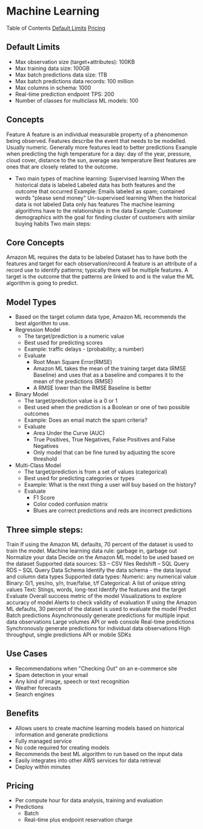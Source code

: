 # Machine Learning

Table of Contents
[Default Limits](#default-limits)
[Pricing](#pricing)


## Default Limits
- Max observation size (target+attributes): 100KB
- Max training data size: 100GB
- Max batch predictions data size: 1TB
- Max batch predictions data records: 100 million
- Max columns in schema: 1000
- Real-time prediction endpoint TPS: 200
- Number of classes for multiclass ML models: 100


## Concepts
Feature
A feature is an individual measurable property of a phenomenon being observed.
Features describe the event that needs to be modelled.
Usually numeric.
Generally more features lead to better predictions
Example when predicting the high temperature for a day: day of the year, pressure, cloud cover, distance to the sun, average sea temperature
Best features are ones that are closely related to the outcome.
- Two main types of machine learning:
Supervised learning
When the historical data is labeled
Labeled data has both features and the outcome that occurred
Example: Emails labeled as spam; contained words "please send money"
Un-supervised learning
When the historical data is not labeled
Data only has features
The machine learning algorithms have to the relationships in the data
Example: Customer demographics with the goal for finding cluster of customers with similar buying habits 
Two main steps:

## Core Concepts
Amazon ML requires the data to be labeled
Dataset has to have both the features and target for each observation/record
A feature is an attribute of a record use to identify patterns; typically there will be multiple features.
A target is the outcome that the patterns are linked to and is the value the ML algorithm is going to predict. 

## Model Types
- Based on the target column data type, Amazon ML recommends the best algorithm to use.
- Regression Model
    - The target/prediction is a numeric value
    - Best used for predicting scores
    - Example: traffic delays - (probability; a number)
    - Evaluate
        - Root Mean Square Error(RMSE)
        - Amazon ML takes the mean of the training target data (RMSE Baseline) and uses that as a baseline and compares
          it to the mean of the predictions (RMSE)
        - A RMSE lower than the RMSE Baseline is better
- Binary Model
    - The target/prediction value is a 0 or 1
    - Best used when the prediction is a Boolean or one of two possible outcomes
    - Example:  Does an email match the spam criteria? 
    - Evaluate
        - Area Under the Curve (AUC)
        - True Positives, True Negatives, False Positives and False Negatives
        - Only model that can be fine tuned by adjusting the score threshold
- Multi-Class Model
    - The target/prediction is from a set of values (categorical)
    - Best used for predicting categories or types
    - Example:  What is the next thing a user will buy based on the history?
    - Evaluate
        - F1 Score
        - Color coded confusion matrix
        - Blues are correct predictions and reds are incorrect predictions

## Three simple steps:
Train
If using the Amazon ML defaults, 70 percent of the dataset is used to train the model.
Machine learning data rule: garbage in, garbage out
Normalize your data
Decide on the Amazon ML model to be used based on the dataset
Supported data sources:
S3 – CSV files
Redshift – SQL Query
RDS – SQL Query
Data Schema
Identify the data schema - the data layout and column data types
Supported data types:
Numeric: any numerical value
Binary: 0/1, yes/no, y/n, true/false, t/f
Categorical: A list of unique string values
Text: Stings, words, long-text
Identify the features and the target
Evaluate
Overall success metric of the model
Visualizations to explore accuracy of model
Alerts to check validity of evaluation
If using the Amazon ML defaults, 30 percent of the dataset is used to evaluate the model
Predict
Batch predictions
Asynchronously generate predictions for multiple input data observations
Large volumes
API or web console
Real-time predictions
Synchronously generate predictions for individual data observations
High throughput, single predictions
API or mobile SDKs


## Use Cases
- Recommendations when "Checking Out" on an e-commerce site
- Spam detection in your email
- Any kind of image, speech or text recognition
- Weather forecasts
- Search engines


## Benefits
- Allows users to create machine learning models based on historical information and generate predictions
- Fully managed service
- No code required for creating models
- Recommends the best ML algorithm to run based on the input data
- Easily integrates into other AWS services for data retrieval
- Deploy within minutes


## Pricing
- Per compute hour for data analysis, training and evaluation
- Predictions
    - Batch
    - Real-time plus endpoint reservation charge


